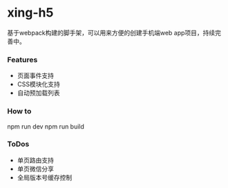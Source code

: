 # xing-h5
基于webpack构建的脚手架，可以用来方便的创建手机端web app项目，持续完善中。

### Features
* 页面事件支持
* CSS模块化支持
* 自动预加载列表

### How to
npm run dev
npm run build

### ToDos
* 单页路由支持
* 单页微信分享
* 全局版本号缓存控制
